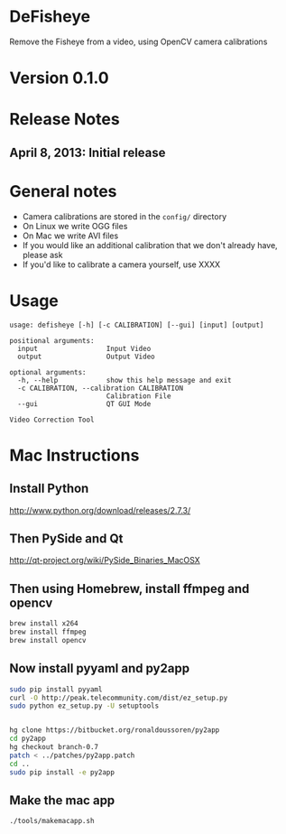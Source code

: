 # DeFisheye

Remove the Fisheye from a video, using OpenCV camera calibrations

# Version 0.1.0

# Release Notes

## April 8, 2013: Initial release

# General notes

* Camera calibrations are stored in the ```config/``` directory
* On Linux we write OGG files
* On Mac we write AVI files
* If you would like an additional calibration that we don't already have, please ask
* If you'd like to calibrate a camera yourself, use XXXX

# Usage
```
usage: defisheye [-h] [-c CALIBRATION] [--gui] [input] [output]

positional arguments:
  input                 Input Video
  output                Output Video

optional arguments:
  -h, --help            show this help message and exit
  -c CALIBRATION, --calibration CALIBRATION
                        Calibration File
  --gui                 QT GUI Mode

Video Correction Tool
```

# Mac Instructions

## Install Python

http://www.python.org/download/releases/2.7.3/

## Then PySide and Qt

http://qt-project.org/wiki/PySide_Binaries_MacOSX

## Then using Homebrew, install ffmpeg and opencv

```bash
brew install x264
brew install ffmpeg
brew install opencv
```

## Now install pyyaml and py2app
```bash
sudo pip install pyyaml
curl -O http://peak.telecommunity.com/dist/ez_setup.py
sudo python ez_setup.py -U setuptools


hg clone https://bitbucket.org/ronaldoussoren/py2app
cd py2app
hg checkout branch-0.7
patch < ../patches/py2app.patch
cd ..
sudo pip install -e py2app
```

## Make the mac app
```bash
./tools/makemacapp.sh
```
